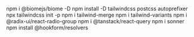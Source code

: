 npm i @biomejs/biome -D
npm install -D tailwindcss postcss autoprefixer
npx tailwindcss init -p
npm i tailwind-merge
npm i tailwind-variants
npm i @radix-ui/react-radio-group
npm i @tanstack/react-query
npm i sonner
npm install @hookform/resolvers
